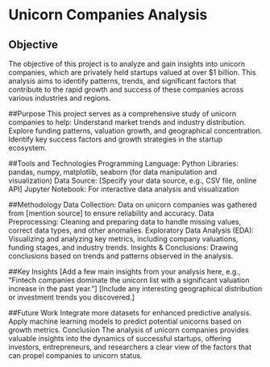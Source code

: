 # Unicorn Companies Analysis
## Objective
The objective of this project is to analyze and gain insights into unicorn companies, which are privately held startups valued at over $1 billion. This analysis aims to identify patterns, trends, and significant factors that contribute to the rapid growth and success of these companies across various industries and regions.

##Purpose
This project serves as a comprehensive study of unicorn companies to help:
Understand market trends and industry distribution.
Explore funding patterns, valuation growth, and geographical concentration.
Identify key success factors and growth strategies in the startup ecosystem.

##Tools and Technologies
Programming Language: Python
Libraries: pandas, numpy, matplotlib, seaborn (for data manipulation and visualization)
Data Source: [Specify your data source, e.g., CSV file, online API]
Jupyter Notebook: For interactive data analysis and visualization

##Methodology
Data Collection: Data on unicorn companies was gathered from [mention source] to ensure reliability and accuracy.
Data Preprocessing: Cleaning and preparing data to handle missing values, correct data types, and other anomalies.
Exploratory Data Analysis (EDA): Visualizing and analyzing key metrics, including company valuations, funding stages, and industry trends.
Insights & Conclusions: Drawing conclusions based on trends and patterns observed in the analysis.

##Key Insights
[Add a few main insights from your analysis here, e.g., "Fintech companies dominate the unicorn list with a significant valuation increase in the past year."]
[Include any interesting geographical distribution or investment trends you discovered.]

##Future Work
Integrate more datasets for enhanced predictive analysis.
Apply machine learning models to predict potential unicorns based on growth metrics.
Conclusion
The analysis of unicorn companies provides valuable insights into the dynamics of successful startups, offering investors, entrepreneurs, and researchers a clear view of the factors that can propel companies to unicorn status.
